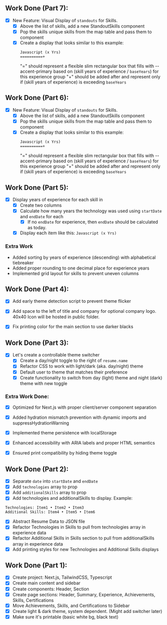## Work Done (Part 7):
- [x] New Feature: Visual Display of `standouts` for Skills.
  - [x] Above the list of skills, add a new StandoutSkills component
  - [x] Pop the skills unique skills from the map table and pass them to component
  - [x] Create a display that looks similar to this example:
    ``` 
    Javascript (x Yrs)
    ==========+
    ```
    "=" should represent a flexible slim rectangular box that fills with --accent-primary based on (skill years of experience / `baseYears`) for this experience group
    "+" should be added after and represent only if (skill years of experience) is exceeding `baseYears`

## Work Done (Part 6):
- [x] New Feature: Visual Display of `standouts` for Skills.
  - [x] Above the list of skills, add a new StandoutSkills component
  - [x] Pop the skills unique skills from the map table and pass them to component
  - [x] Create a display that looks similar to this example:
    ``` 
    Javascript (x Yrs)
    ==========+
    ```
    "=" should represent a flexible slim rectangular box that fills with --accent-primary based on (skill years of experience / `baseYears`) for this experience group
    "+" should be added after and represent only if (skill years of experience) is exceeding `baseYears`

## Work Done (Part 5):

- [x] Display years of experience for each skill in 
  - [x] Create two columns
  - [x] Calculate how many years the technology was used using `startDate` and `endDate` for each
    - [x] If no `endDate` for experience, then `endDate` should be calculated as today.
  - [x] Display each item like this: `Javascript (x Yrs)`

### Extra Work
- Added sorting by years of experience (descending) with alphabetical tiebreaker
- Added proper rounding to one decimal place for experience years
- Implemented grid layout for skills to prevent uneven columns

## Work Done (Part 4):
- [x] Add early theme detection script to prevent theme flicker
- [x] Add space to the left of title and company for optional company logo. 40x40 Icon will be hosted in public folder.
- [x] Fix printing color for the main section to use darker blacks


## Work Done (Part 3):
- [x] Let's create a controllable theme switcher
  - [x] Create a day/night toggle to the right of `resume.name`
  - [x] Refactor CSS to work with light/dark (aka. day/night) theme
  - [x] Default user to theme that matches their preference
  - [x] Create functionality to switch from day (light) theme and night (dark) theme with new toggle

### Extra Work Done:
- [x] Optimized for Next.js with proper client/server component separation
- [x] Added hydration mismatch prevention with dynamic imports and suppressHydrationWarning
- [x] Implemented theme persistence with localStorage
- [x] Enhanced accessibility with ARIA labels and proper HTML semantics
- [x] Ensured print compatibility by hiding theme toggle


## Work Done (Part 2):
- [x] Separate <ExperienceItem/> `date` into `startDate` and `endDate`
- [x] Add `technologies` array to <ExperienceItem/> prop
- [x] Add `additionalSkills` array to <ExperienceItem/> prop
- [x] Add technologies and additionalSkills to <ExperienceItem/> display. Example:

```
Technologies: Item1 • Item2 • Item3
Additional Skills: Item4 • Item5 • Item6
```

- [x] Abstract Resume Data to JSON file
- [x] Refactor Technologies in Skills to pull from technologies array in experience data
- [x] Refactor Additional Skills in Skills section to pull from additionalSkills array in experience data
- [x] Add printing styles for new Technologies and Additional Skills displays

## Work Done (Part 1):
- [x] Create project: Next.js, TailwindCSS, Typescript
- [x] Create main content and sidebar
- [x] Create components: Header, Section
- [x] Create page sections: Header, Summary, Experience, Achievements, Skills, Certifications
- [x] Move Achievements, Skills, and Certifications to Sidebar
- [x] Create light & dark theme, system dependent. (Might add switcher later)
- [x] Make sure it's printable (basic white bg, black text)